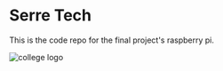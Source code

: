 # Serre Tech

This is the code repo for the final project's raspberry pi.

![college logo](https://www.cegepjonquiere.ca/media/tinymce/Plus/Logos%20et%20norme%20graphique/Ceg-logo-couleur.gif)